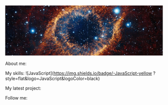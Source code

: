 ![Header](https://github.com/se-a11gh/se-a11gh/blob/main/assets/galaxy2.jpg)

About me:

My skills:
![JavaScript](https://img.shields.io/badge/-JavaScript-yellow
?style=flat&logo=JavaScript&logoColor=black)

My latest project:

Follow me:
